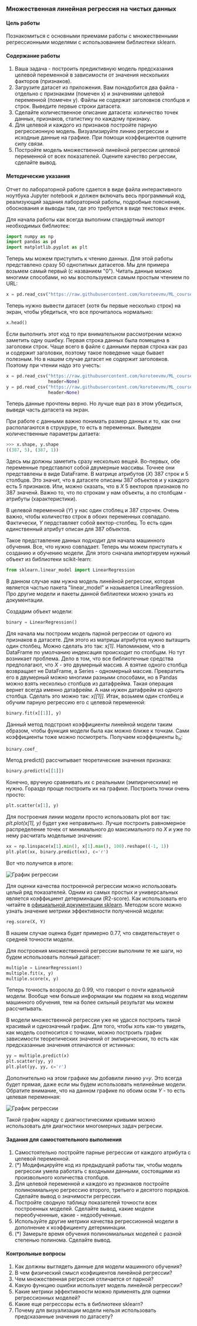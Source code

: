 ### Множественная линейная регрессия на чистых данных

#### Цель работы

Познакомиться с основными приемами работы с множественными регрессионными моделями с использованием библиотеки sklearn. 

#### Содержание работы

1. Ваша задача - построить предиктивную модель предсказания целевой переменной в зависимости от значения нескольких факторов (признаков).
2. Загрузите датасет из приложения. Вам понадобится два файла - отдельно с признаками (помечен x) и значениями целевой переменной (помечен y). Файлы не содержат заголовков столбцов и строк. Выведите первые строки датасета.
3. Сделайте количественное описание датасета: количество точек данных, признаков, статистику по каждому признаку.
5. Для целевой и каждого из признаков постройте парную регрессионную модель. Визуализируйте линию регрессии и исходные данные на графике. При помощи коэффициентов оцените силу связи.
6. Постройте модель множественной линейной регрессии целевой переменной от всех показателей. Оцените качество регрессии, сделайте вывод.

#### Методические указания

Отчет по лабораторной работе сдается в виде файла интерактивного ноутбука Jupyter notebook и должен включать весь программный код, реализующий задания лабораторной работы, подробные пояснения, обоснования и выводы там, где это требуется в виде текстовых ячеек.

Для начала работы как всегда выполним стандартный импорт необходимых библиотек:

```py
import numpy as np
import pandas as pd
import matplotlib.pyplot as plt
```

Теперь мы можем приступить к чтению данных. Для этой работы представлено сразу 50 однотипных датасетов. Мы для примера возьмем самый первый (с названием "0"). Читать данные можно многими способами, но мы воспользуемся самым простым чтением по URL:

```py
x = pd.read_csv("https://raw.githubusercontent.com/koroteevmv/ML_course/main/ML1.2_regression/data/0_x.csv")
```

Теперь нужно вывести датасет (хотя бы первые несколько строк) на экран, чтобы убедиться, что все прочиталось нормально:

```py
x.head()
```

Если выполнить этот код то при внимательном рассмотрении можно заметить одну ошибку. Первая строка данных была помещена в заголовки строк. Чаще всего в файле с данными первая строка как раз и содержит заголовки, поэтому такое поведение чаще бывает полезным. Но в нашем случае датасет не содержит заголовков. Поэтому при чтении надо это учесть:

```py
x = pd.read_csv("https://raw.githubusercontent.com/koroteevmv/ML_course/main/ML1.2_regression/data/0_x.csv",
                header=None)
y = pd.read_csv("https://raw.githubusercontent.com/koroteevmv/ML_course/main/ML1.2_regression/data/0_y.csv",
                header=None)
```

Теперь данные прочтены верно. Но лучше еще раз в этом убедиться, выведя часть датасета на экран.

При работе с данными важно понимать размер данных и то, как они располагаются в струкруре, то есть в переменных. Выведем количественные параметры датаета:

```py
>>> x.shape, y.shape
((387, 5), (387, 1))
```

Здесь мы должны заметить сразу несколько вещей. Во-первых, обе переменные представлют собой двумерные массивы. Точнее они представлены в виде DataFrame. В матрице атрибутов (_X_) 387 строк и 5 столбцов. Это значит, что в датасете описаны 387 объектов и у каждого есть 5 признаков. Или, можно сказать, что в _X_ 5 векторов признаков по 387 значенй. Важно то, что по строкам у нам объекты, а по столбцам - атрибуты (характеристики). 

В целевой переменной (_Y_) у нас один стоблец и 387 строчек. Очень важно, чтобы количество строк в обоих переменных совпадало. Фактически, _Y_ пердставляет собой вектор-столбец. То есть один единственный атрибут описан для 387 объектов. 

Такое представление данных подходит для начала машинного обучения. Все, что нужно совпадает. Теперь мы можем приступать к созданию и обучению модели. Для этого сначала импортируем нужный объект из библиотеки scikit-learn:

```py
from sklearn.linear_model import LinearRegression
```

В данном случае нам нужна модель линейной регрессии, которая является частью пакета "linear_model" и называется LinearRegression. Про другие модели и пакеты данной библиотеки можно узнать из документации.

Создадим объект модели:

```py
binary = LinearRegression()
```

Для начала мы построим модель парной регрессии от одного из признаков в датасете. Для этого из матрицы атрибутов нужно вытащить один столбец. Можно сделать это так: _x[1]_. Напоминаем, что в DataFrame по умолчанию индексация происходит по столбцам. Но тут возникает проблема. Дело в том, что все библиотечные средства предполагают, что _X_ - это двумерный массив. А взятие одного столбца возвращает не DataFrame, а Series - одномерный массив. Превратить его в двумерный можно многими разными способами, но в Pandas можно взять несколкьо столбцов из датафрейма. Такая операция вернет всегда именно датафрейм. А нам нужен датафрейм из одного столбца. Сделать это можно так: _x[[1]]_. Итак, возьмем один столбец и обучим парную регрессию его с целевой переменной:

```py
binary.fit(x[[1]], y)
```

Данный метод подстроил коэффициенты линейной модели таким образом, чтобы функция модели была как можно ближе к точкам. Сами коэффициенты тоже можно посмотреть. Получаем коэффициенты b<sub>n</sub>:

```py
binary.coef_
```

Метод predict() рассчитывает теоретические значения признака:

```py
binary.predict(x[[1]])
```

Конечно, вручную сравнивать их с реальными (эмпирическими) не нужно. Гораздо проще построить их на графике. Построить точки очень просто:

```py
plt.scatter(x[1], y)
```

Для построения линии модели просто использовать plot вот так: _plt.plot(x[1], y)_ будет уже неправильно. Лучше построить равномерное распределение точек от минимального до максимального по _X_ и уже по нему расчитать модельные значения:

```py
xx = np.linspace(x[1].min(), x[1].max(), 100).reshape((-1, 1))
plt.plot(xx, binary.predict(xx), c='r')
```

Вот что получится в итоге:

![График регрессии](https://github.com/koroteevmv/ML_course/blob/2023/ML1.2_regression/ml12-1.png?raw=true)

Для оценки качества построенной регрессии можно использовать целый ряд показателей. Одним из самых простых и универсальных является коэффициент детерминации (R2-score). Как использовать его читайте в [официальной документации sklearn](http://scikit-learn.org/stable/modules/generated/sklearn.metrics.r2_score.html#sklearn.metrics.r2_score). Методом score можно узнать значение метрики эффективности полученной модели:

```py
reg.score(X, Y)
```

В нашем случае оценка будет примерно 0.77, что свидетельствует о средней точности модели.

Для построения множественной регрессии выполним те же шаги, но будем использовать полный датасет:

```py
multiple = LinearRegression()
multiple.fit(x, y)
multiple.score(x, y)
```

Теперь точность возросла до 0.99, что говорит о почти идеальной модели. Вообще чем больше информации мы подаем на вход моделям машинного обучения, тем на более сильный результат мы можем рассчитывать.

В модели множественной регрессии уже не удасся построить такой красивый и однозначный график. Для того, чтобы хоть как-то увидеть, как модель соотносится с точками, можно построить график зависимости теоретических значений от эмпирических, то есть как предсказанные значения отличаются от истинных:

```py
yy = multiple.predict(x)
plt.scatter(yy, y)
plt.plot(yy, yy, c='r')
```

Дополнительно на этом графике мы добавили линию _y=y_. Это всегда будет прямая, даже если мы будем использовать нелинейные модели. Обратите внимание, что на данном графике по обоим осям _Y_ - то есть целевая переменная:

![График регрессии](https://github.com/koroteevmv/ML_course/blob/2023/ML1.2_regression/ml12-2.png?raw=true)

Такой график наряду с диагностическими кривыми можно использовать для диагностики многомерных задач регресии.

#### Задания для самостоятельного выполнения

1. Самостоятельно постройте парные регрессии от каждого атрибута с целевой переменной.
2. (*) Модифицируйте код из предыдущей работы так, чтобы модель регрессии умела работать с входными данными, состоящими из произвольного количества столбцов.
1. Для целевой переменной и каждого из признаков постройте полиномиальную регрессию второго, третьего и десятого порядков. Сделайте вывод о значимости регрессии.
2. Постройте сводную таблицу показателей точности всех построенных моделей. Сделайте вывод, какие модели переобученнные, какие - недообученные.
3. Используйте другие метрики качества регрессионной модели в дополнение к коэффициенту детерминации.
4. (*) Замерьте время обучения полиномиальных моделей с разной степенью полинома. Сделайте вывод.

#### Контрольные вопросы

1. Как должны выглядеть данные для модели машинного обучения?
1. В чем физический смысл коэфициентов линейной регрессии?
1. Чем множественная регрессия отличается от парной?
2. Какую функцию ошибки использует модель линейной регрессии?
3. Какие метрики эффективности можно применять для оценки регрессионных моделей?
4. Какие еще регрессоры есть в библиотеке sklearn?
1. Почему для визуализации модели нельзя использовать предсказанные значения по датасету?
